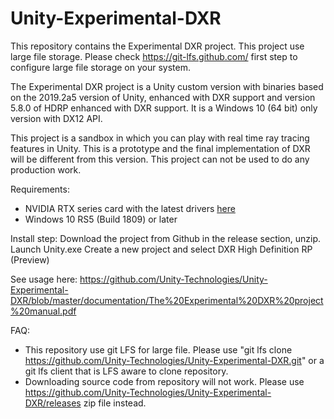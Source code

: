 # Unity-Experimental-DXR

This repository contains the Experimental DXR project.
This project use large file storage. Please check https://git-lfs.github.com/ first step to configure large file storage on your system.

The Experimental DXR project is a Unity custom version with binaries based on the 2019.2a5 version of Unity, enhanced with DXR support and version 5.8.0 of HDRP enhanced with DXR support. It is a Windows 10 (64 bit) only version with DX12 API.

This project is a sandbox in which you can  play with real time ray tracing features in Unity. This is a prototype and the final implementation of DXR will be different from this version. This project can not be used to do any production work.

Requirements:
- NVIDIA RTX series card with the latest drivers [here](https://www.nvidia.com/Download/index.aspx?lang=com)
- Windows 10 RS5 (Build 1809) or later


Install step:
Download the project from Github in the release section, unzip.
Launch Unity.exe
Create a new project and select DXR High Definition RP (Preview)

See usage here: https://github.com/Unity-Technologies/Unity-Experimental-DXR/blob/master/documentation/The%20Experimental%20DXR%20project%20manual.pdf

FAQ:
- This repository use git LFS for large file. Please use "git lfs clone https://github.com/Unity-Technologies/Unity-Experimental-DXR.git" or a git lfs client that is LFS aware to clone repository.
- Downloading source code from repository will not work. Please use https://github.com/Unity-Technologies/Unity-Experimental-DXR/releases zip file instead.
